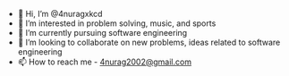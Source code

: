 - 👋 Hi, I’m @4nuragxkcd
- 👀 I’m interested in problem solving, music, and sports
- 🌱 I’m currently pursuing software engineering
- 💞️ I’m looking to collaborate on new problems, ideas related to software engineering
- 📫 How to reach me - 4nurag2002@gmail.com

<!---
4nuragxkcd/4nuragxkcd is a ✨ special ✨ repository because its `README.md` (this file) appears on your GitHub profile.
You can click the Preview link to take a look at your changes.
--->
